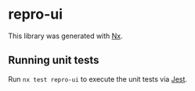 # repro-ui

This library was generated with [Nx](https://nx.dev).

## Running unit tests

Run `nx test repro-ui` to execute the unit tests via [Jest](https://jestjs.io).
